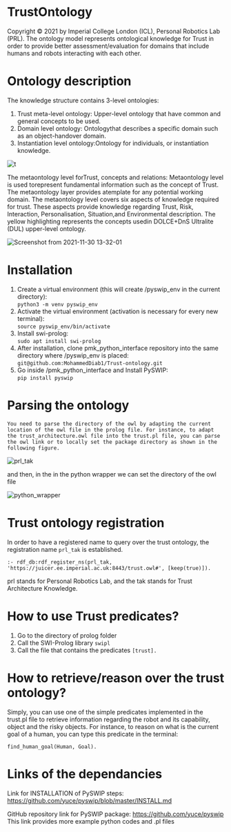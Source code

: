 # TrustOntology
Copyright © 2021 by Imperial College London (ICL), Personal Robotics Lab (PRL). The ontology model represents ontological knowledge for Trust in order to provide better assessment/evaluation for domains that include humans and robots interacting with each other.

# Ontology description
The knowledge structure contains 3-level ontologies: 
1.  Trust meta-level ontology:  Upper-level ontology that have common and general concepts to be used.
2.  Domain level ontology: Ontologythat describes a specific domain such as an object-handover domain.  
3.  Instantiation level ontology:Ontology for individuals, or instantiation knowledge.

![t](https://user-images.githubusercontent.com/36643532/144047810-2ae70909-9e4b-4c84-b4f8-212b7ad3d807.png)

The metaontology level forTrust, concepts and relations:  Metaontology level is used torepresent fundamental information such as the concept of Trust.  The metaontology layer provides atemplate for any potential working domain.  The metaontology level covers six aspects of knowledge required for trust.  These aspects provide knowledge regarding Trust, Risk, Interaction, Personalisation, Situation,and Environmental description.  The yellow highlighting represents the concepts usedin DOLCE+DnS Ultralite (DUL) upper-level ontology.

![Screenshot from 2021-11-30 13-32-01](https://user-images.githubusercontent.com/36643532/144056537-8c323933-9f7b-416b-aabf-6e0f564480cc.png)

# Installation
1.  Create a virtual environment (this will create /pyswip_env in the current directory):  
    `python3 -m venv pyswip_env`
1.  Activate the virtual environment (activation is necessary for every new terminal):  
    `source pyswip_env/bin/activate`
1.  Install swi-prolog:  
    `sudo apt install swi-prolog`
1.  After installation, clone pmk_python_interface repository into the same directory where /pyswip_env is placed:  
    `git@github.com:MohammedDiab1/Trust-ontology.git`
1.  Go inside /pmk_python_interface and Install PySWIP:  
    `pip install pyswip` 
    
# Parsing the ontology
    You need to parse the directory of the owl by adapting the current location of the owl file in the prolog file. For instance, to adapt the trust_architecture.owl file into the trust.pl file, you can parse the owl link or to locally set the package directory as shown in the following figure.
       

![prl_tak](https://user-images.githubusercontent.com/36643532/144042836-c6b52aa1-e360-427f-b442-93bd8d738d95.png)

and then, in the in the python wrapper we can set the directory of the owl file

![python_wrapper](https://user-images.githubusercontent.com/36643532/144042993-4d72914a-31c1-45d4-b353-7cb71013567b.png)

# Trust ontology registration
In order to have a registered name to query over the trust ontology, the registration name `prl_tak` is established.

`:- rdf_db:rdf_register_ns(prl_tak, 'https://juicer.ee.imperial.ac.uk:8443/trust.owl#', [keep(true)]).`

prl stands for Personal Robotics Lab, and the tak stands for Trust Architecture Knowledge.

# How to use Trust predicates?
1. Go to the directory of prolog folder 
2. Call the SWI-Prolog library `swipl`
3. Call the file that contains the predicates `[trust].`

# How to retrieve/reason over the trust ontology?
Simply, you can use one of the simple predicates implemented in the trust.pl file to retrieve information regarding the robot and its capability, object and the risky objects.
For instance, to reason on what is the current goal of a human, you can type this predicate in the terminal: 

`find_human_goal(Human, Goal).`


# Links of the dependancies


Link for INSTALLATION of PySWIP steps: https://github.com/yuce/pyswip/blob/master/INSTALL.md

GitHub repository link for PySWIP package: https://github.com/yuce/pyswip This link provides more example python codes and .pl files

